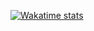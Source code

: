 <!-- ![GitHub stats](https://github-readme-stats.vercel.app/api?username=YanisKocher&show_icons=true&count_private=true&bg_color=DEG,34495E,41B883&title_color=ffffff&text_color=ffffff&hide_border=true&icon_color=f1c232&custom_title=Yanis%20Kocher%20Github%20Stats) -->

[![Wakatime stats](https://github-readme-stats.vercel.app/api/wakatime?username=Shink671)](https://github.com/YanisKocher/yaniskocher)
